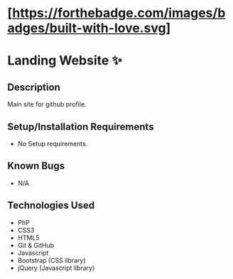 # [https://forthebadge.com/images/badges/built-with-love.svg]
# Landing Website :sparkles:

## Description
 Main site for github profile.

## Setup/Installation Requirements
* No Setup requirements.

## Known Bugs
* N/A

## Technologies Used
* PhP
* CSS3
* HTML5
* Git & GitHub
* Javascript
* Bootstrap (CSS library)
* jQuery (Javascript library)
